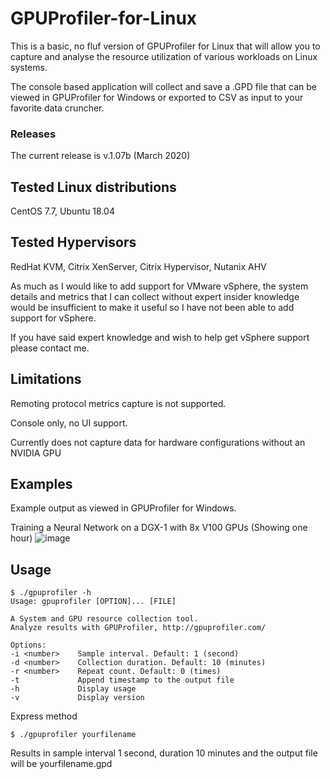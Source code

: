 # GPUProfiler-for-Linux

This is a basic, no fluf version of GPUProfiler for Linux that will allow you to capture and analyse the resource utilization of various workloads on Linux systems.

The console based application will collect and save a .GPD file that can be viewed in GPUProfiler for Windows or exported to CSV as input to your favorite data cruncher.

### Releases
The current release is v.1.07b (March 2020)

## Tested Linux distributions
CentOS 7.7, Ubuntu 18.04


## Tested Hypervisors
RedHat KVM, Citrix XenServer, Citrix Hypervisor, Nutanix AHV

As much as I would like to add support for VMware vSphere, the system details and metrics that I can collect without expert insider knowledge would be insufficient to make it useful so I have not been able to add support for vSphere. 

If you have said expert knowledge and wish to help get vSphere support please contact me.

## Limitations
Remoting protocol metrics capture is not supported.

Console only, no UI support.

Currently does not capture data for hardware configurations without an NVIDIA GPU


## Examples
Example output as viewed in GPUProfiler for Windows.

Training a Neural Network on a DGX-1 with 8x V100 GPUs (Showing one hour)
![image](https://user-images.githubusercontent.com/19617537/127305628-c707d949-d06d-4b2b-bd16-b4f7ae20f6d5.png)


## Usage

```
$ ./gpuprofiler -h
Usage: gpuprofiler [OPTION]... [FILE]
 
A System and GPU resource collection tool.
Analyze results with GPUProfiler, http://gpuprofiler.com/
 
Options:
-i <number>    Sample interval. Default: 1 (second)
-d <number>    Collection duration. Default: 10 (minutes)
-r <number>    Repeat count. Default: 0 (times)
-t             Append timestamp to the output file
-h             Display usage
-v             Display version
```

Express method
 
```$ ./gpuprofiler yourfilename```
 
Results in sample interval 1 second, duration 10 minutes and the output file will be yourfilename.gpd

